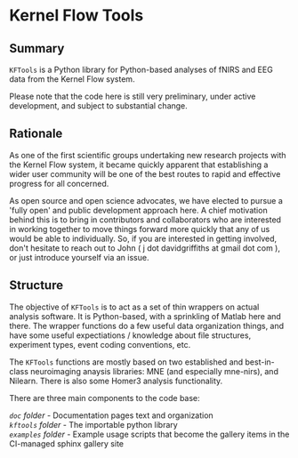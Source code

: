 # Kernel Flow Tools


## Summary

`KFTools` is a Python library for Python-based analyses of fNIRS and EEG data from the Kernel Flow system. 

Please note that the code here is still very preliminary, under active development, and subject to substantial change. 


## Rationale

As one of the first scientific groups undertaking new research projects with the Kernel Flow system, it became quickly apparent that establishing a wider user community will be one of the best routes to rapid and effective progress for all concerned. 

As open source and open science advocates, we have elected to pursue a 'fully open' and public development approach here. A chief motivation behind this is to bring in contributors and collaborators who are interested in working together to move things forward more quickly that any of us would be able to individually. So, if you are interested in getting involved, don't hesitate to reach out to John ( j dot davidgriffiths at gmail dot com ), or just introduce yourself via an issue.  


## Structure

The objective of `KFTools` is to act as a set of thin wrappers on actual analysis software. It is Python-based, with a sprinkling of Matlab here and there. The wrapper functions do a few useful data organization things, and have some useful expectiations / knowledge about file structures, experiment types, event coding conventions, etc. 

The `KFTools` functions are mostly based on two established and best-in-class neuroimaging anaysis libraries: MNE (and especially mne-nirs), and Nilearn. There is also some Homer3 analysis functionality. 

There are three main components to the code base:
 
*`doc` folder* - Documentation pages text and organization  
*`kftools` folder* - The importable python library  
*`examples` folder* - Example usage scripts that become the gallery items in the CI-managed sphinx gallery site  



